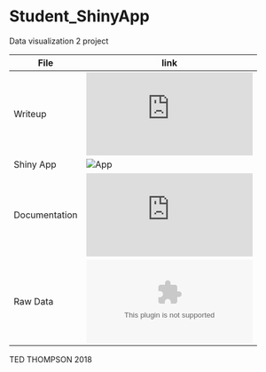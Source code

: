 # Student_ShinyApp
Data visualization 2 project

| File | link |
| ---------- | -------- |
|Writeup|   ![Writeup](https://github.com/TeddTech/Student_ShinyApp/blob/master/Writeup.md)   |
|Shiny App      |  ![App](https://github.com/TeddTech/Student_ShinyApp/blob/master/app.R)     |
| Documentation| ![Documentation](https://github.com/TeddTech/Student_ShinyApp/blob/master/Documentation.md)|
| Raw Data | ![data](https://github.com/TeddTech/Student_ShinyApp/blob/master/marks_data.csv) |

TED THOMPSON 2018
